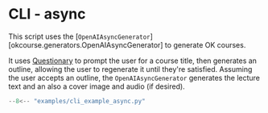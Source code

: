 # CLI - async

This script uses the [`OpenAIAsyncGenerator`][okcourse.generators.OpenAIAsyncGenerator] to generate OK courses.

It uses [Questionary](https://questionary.readthedocs.io/) to prompt the user for a course title, then generates an outline, allowing the user to regenerate it until they're satisfied. Assuming the user accepts an outline, the `OpenAIAsyncGenerator` generates the lecture text and an also a cover image and audio (if desired).

```python
--8<-- "examples/cli_example_async.py"
```
